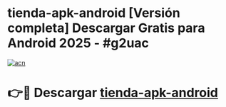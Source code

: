 # tienda-apk-android  [Versión completa] Descargar Gratis para Android 2025 - #g2uac

[![acn](https://github.com/user-attachments/assets/0f9c940e-d8b0-45ae-aac7-cd30a18b3e1c)](https://apps.freeplayer.one?title=tienda-apk-android&ref=9F)

# 👉🔴 Descargar [tienda-apk-android](https://apps.freeplayer.one?title=tienda-apk-android&ref=9F)